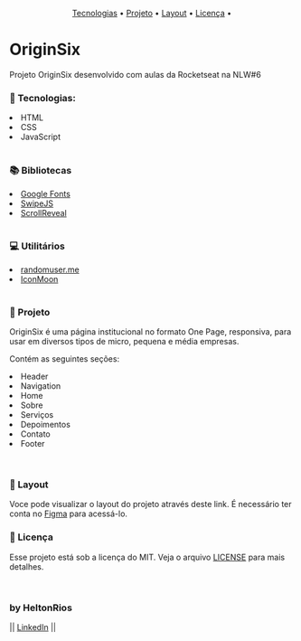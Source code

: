 <p align="center">
  <a href="#-tecnologias">Tecnologias<a> •
  <a href="#-projeto">Projeto<a> •
  <a href="#-layout">Layout<a> •
  <a href="#-memo-licença">Licença<a> •
  </p>
  
<h1 aling="center">OriginSix</h1>

<p aling="center">Projeto OriginSix desenvolvido com aulas da Rocketseat na NLW#6</p>

<h3>🚀 Tecnologias:</h3>
<li> HTML</li>
<li>CSS</li>
<li>JavaScript</li>

<br>

<h3>📚 Bibliotecas</h3>
<li><a href="https://fonts.google.com/">Google Fonts</a></li>
<li><a href="https://github.com/nolimits4web/Swiper">SwipeJS</a></li>
<li><a href="https://scrollrevealjs.org">ScrollReveal</a></li>

<br>

<h3>💻 Utilitários</h3>
<li><a href="https://randomuser.me/photo">randomuser.me</a></li>
<li><a href="https://icomoon.io/app/#/select">IconMoon</a></li>

<br>

<h3>🚩 Projeto</h3>
<p>OriginSix é uma página institucional no formato One Page, responsiva, para usar em diversos tipos de micro, pequena e média empresas.</p>
<p>Contém as seguintes seções: 
<li>Header</li> 
<li>Navigation</li>
<li>Home</li>
<li>Sobre</li>
<li>Serviços</li>
<li>Depoimentos</li>
<li>Contato</li>
<li>Footer</li></p>
<br>

<h3>🎨 Layout</h3>
<p>Voce pode visualizar o layout do projeto através  <a hre="https://www.figma.com/file/NGZiePPGv97XZecJvLqx7C/Origin-Six-(Community)?node-id=28%3A3">deste link</a>. É necessário ter conta no <a href="https://figma.com">Figma</a> para acessá-lo.</p>

<h3>📝 Licença</h3>
<p>Esse projeto está sob a licença do MIT. Veja o arquivo <a href=".github/LICENSE.md">LICENSE</a> para mais detalhes.</p>
<br>

<h3>by HeltonRios</h3>

<p>|| <a href="https://www.linkedin.com/in/helton-placido-6bb163a4/">LinkedIn</a> ||
